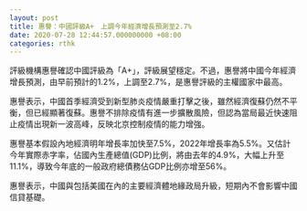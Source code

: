```yaml
---
layout: post
title: 惠譽：中國評級A+　上調今年經濟增長預測至2.7%
date: 2020-07-28 12:44:57.000000000 +08:00
categories: rthk
---
```


評級機構惠譽確認中國評級為「A+」，評級展望穩定。不過，惠譽將中國今年經濟增長預測，由早前預計的1.2%，上調至2.7%，是惠譽評級的主權國家中最高。

惠譽表示，中國首季經濟受到新型肺炎疫情嚴重打擊之後，雖然經濟復蘇仍然不平衡，但已經顯著復蘇。惠譽不排除疫情有進一步擴散風險，但認為當局最近快速阻止疫情出現新一波高峰，反映北京控制疫情的能力增強。

惠譽基本假設內地經濟明年增長率加快至7.5%，2022年增長率為5.5%。又估計今年實際赤字率，佔國內生產總值(GDP)比例，將由去年的4.9%，大幅上升至11.1%，導致今年底的一般政府總債務佔GDP比例亦增至56%。

惠譽表示，中國與包括美國在內的主要經濟體地緣政局升級，短期內不會影響中國信貸基礎。
